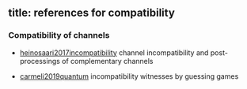 title: references for compatibility 
---

### Compatibility of channels

* [heinosaari2017incompatibility](heinosaari2017incompatibility)  channel incompatibility and post-processings of 
complementary channels

* [carmeli2019quantum](carmeli2019quantum) incompatibility witnesses by guessing games



